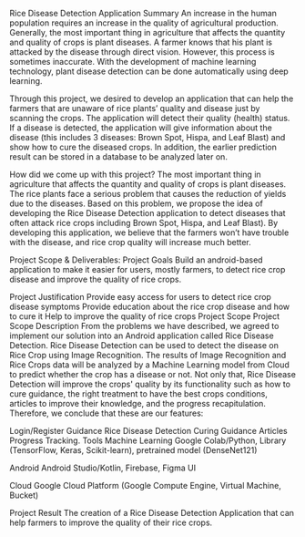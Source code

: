 Rice Disease Detection Application Summary An increase in the human population requires an increase in the quality of agricultural production. Generally, the most important thing in agriculture that affects the quantity and quality of crops is plant diseases. A farmer knows that his plant is attacked by the disease through direct vision. However, this process is sometimes inaccurate. With the development of machine learning technology, plant disease detection can be done automatically using deep learning.

Through this project, we desired to develop an application that can help the farmers that are unaware of rice plants’ quality and disease just by scanning the crops. The application will detect their quality (health) status. If a disease is detected, the application will give information about the disease (this includes 3 diseases: Brown Spot, Hispa, and Leaf Blast) and show how to cure the diseased crops. In addition, the earlier prediction result can be stored in a database to be analyzed later on.

How did we come up with this project? The most important thing in agriculture that affects the quantity and quality of crops is plant diseases. The rice plants face a serious problem that causes the reduction of yields due to the diseases. Based on this problem, we propose the idea of developing the Rice Disease Detection application to detect diseases that often attack rice crops including Brown Spot, Hispa, and Leaf Blast). By developing this application, we believe that the farmers won’t have trouble with the disease, and rice crop quality will increase much better.

Project Scope & Deliverables: Project Goals Build an android-based application to make it easier for users, mostly farmers, to detect rice crop disease and improve the quality of rice crops.

Project Justification Provide easy access for users to detect rice crop disease symptoms Provide education about the rice crop disease and how to cure it Help to improve the quality of rice crops Project Scope Project Scope Description From the problems we have described, we agreed to implement our solution into an Android application called Rice Disease Detection. Rice Disease Detection can be used to detect the disease on Rice Crop using Image Recognition. The results of Image Recognition and Rice Crops data will be analyzed by a Machine Learning model from Cloud to predict whether the crop has a disease or not. Not only that, Rice Disease Detection will improve the crops' quality by its functionality such as how to cure guidance, the right treatment to have the best crops conditions, articles to improve their knowledge, and the progress recapitulation. Therefore, we conclude that these are our features:

Login/Register Guidance Rice Disease Detection Curing Guidance Articles Progress Tracking. Tools Machine Learning Google Colab/Python, Library (TensorFlow, Keras, Scikit-learn), pretrained model (DenseNet121)

Android Android Studio/Kotlin, Firebase, Figma UI

Cloud Google Cloud Platform (Google Compute Engine, Virtual Machine, Bucket)

Project Result The creation of a Rice Disease Detection Application that can help farmers to improve the quality of their rice crops.
